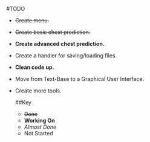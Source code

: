 #TODO
+ ~~Create menu.~~ 
+ ~~Create basic chest prediction.~~
+ **Create advanced chest prediction.**
+ Create a handler for saving/loading files.
+ **Clean code up.**
+ Move from Text-Base to a Graphical User Interface.
+ Create more tools.

  ##Key

  + ~~Done~~
  + **Working On**
  + *Almost Done*
  +  Not Started






